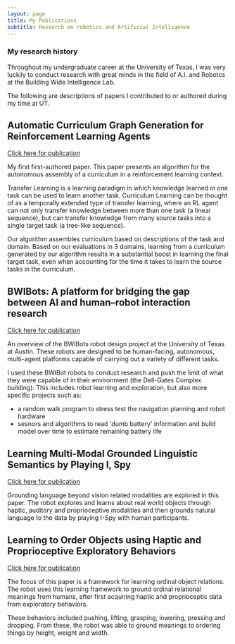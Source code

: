 ```yaml
---
layout: page
title: My Publications
subtitle: Research on robotics and Artificial Intelligence
---
```

### My research history
Throughout my undergraduate career at the University of Texas, I was very luckily to conduct research with great minds in the field of A.I. and Robotcs at the Building Wide Intelligence Lab. 

The following are descriptions of papers I contributed to or authored during my time at UT.


## Automatic Curriculum Graph Generation for Reinforcement Learning Agents
[Click here for publication](http://www.cs.utexas.edu/~pstone/Papers/bib2html-links/AAAI17-Svetlik.pdf)

<!-- ![pacman](img/svetlik.png) -->

My first first-authored paper. This paper presents an algorithm for the autonomous assembly of a curriculum in a reinforcement learning context.

Transfer Learning is a learning paradigm in which knowledge learned in one task can be used to learn another task. Curriculum Learning can be thought of as a     temporally extended type of transfer learning, where an RL agent can not only transfer knowledge between more than one task (a linear sequence), but can transfer knowledge   from many source tasks into a single target task (a tree-like sequence).

Our algorithm assembles curriculum based on descriptions of the task and domain. Based on our evaluations in 3 domains, learning from a curriculum generated by our algorithm results in a substantial boost in learning the final target task, even when accounting for the time it takes to learn the source tasks in the curriculum.

## BWIBots: A platform for bridging the gap between AI and human–robot interaction research
[Click here for publication](http://journals.sagepub.com/doi/abs/10.1177/0278364916688949)

An overview of the BWIBots robot design project at the University of Texas at Austin. These robots are designed to be human-facing, autonomous, multi-agent platforms capable of carrying out a variety of different tasks.

I used these BWIBot robots to conduct research and push the limit of what they were capable of in their environment (the Dell-Gates Complex building). This includes robot learning and exploration, but also more specific projects such as:
- a random walk program to stress test the navigation planning and robot hardware
- sesnors and algorithms to read 'dumb battery' information and build model over time to estimate remaining battery life


## Learning Multi-Modal Grounded Linguistic Semantics by Playing I, Spy
[Click here for publication](http://www.cs.utexas.edu/~pstone/Papers/bib2html-links/IJCAI16-thomason.pdf)

Grounding language beyond vision related modalities are explored in this paper. The robot explores and learns about real world objects through haptic, auditory  and proprioceptive modalities and then grounds natural language to the data by playing I-Spy with human participants.


## Learning to Order Objects using Haptic and Proprioceptive Exploratory Behaviors
[Click here for publication](http://www.cs.utexas.edu/~pstone/Papers/bib2html-links/IJCAI16-sinapov.pdf)

The focus of this paper is a framework for learning ordinal object relations. The robot uses this learning framework to ground ordinal relational meanings from  humans, after first acquiring haptic and proprioceptic data from exploratory behaviors.

These behaviors included pushing, lifting, grasping, lowering, pressing and dropping. From these, the robot was able to ground meanings to ordering things by     height, weight and width.

